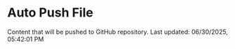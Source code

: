 # Auto Push File

Content that will be pushed to GitHub repository.
Last updated: 06/30/2025, 05:42:01 PM